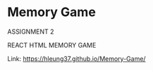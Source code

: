 # Memory Game

 ASSIGNMENT 2

 REACT HTML MEMORY GAME

Link: https://hleung37.github.io/Memory-Game/
